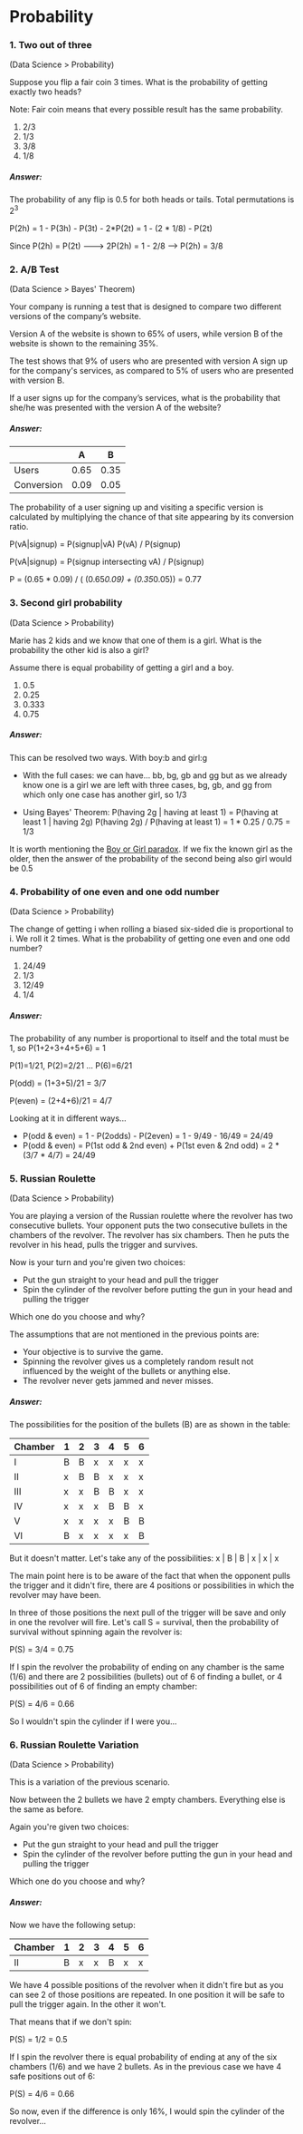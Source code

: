 # Probability

### 1. Two out of three

(Data Science > Probability)

Suppose you flip a fair coin 3 times. What is the probability of getting exactly two heads?

Note: Fair coin means that every possible result has the same probability.

1. 2/3
2. 1/3
3. 3/8
4. 1/8

##### Answer:
The probability of any flip is 0.5 for both heads or tails. Total permutations is 2<sup>3</sup>

P(2h) = 1 - P(3h) - P(3t) - 2*P(2t) = 1 - (2 * 1/8) - P(2t)

Since P(2h) = P(2t) --->  2P(2h) = 1 - 2/8 --> P(2h) = 3/8



### 2. A/B Test

(Data Science > Bayes' Theorem)

Your company is running a test that is designed to compare two different versions of the company’s website.

Version A of the website is shown to 65% of users, while version B of the website is shown to the remaining 35%.
 
The test shows that 9% of users who are presented with version A sign up for the company's services, 
as compared to 5% of users who are presented with version B.

If a user signs up for the company’s services, what is the probability that she/he was presented 
with the version A of the website?

##### Answer:

|   | A  |  B |
|---|---|---|
| Users  | 0.65  | 0.35  |
|  Conversion | 0.09  | 0.05  |

The probability of a user signing up and visiting a specific version is calculated by multiplying the chance of that site appearing by its conversion ratio.

P(vA|signup) = P(signup|vA) P(vA)  /  P(signup)

P(vA|signup) = P(signup intersecting vA) /  P(signup)

P = (0.65 * 0.09) / ( (0.65*0.09) + (0.35*0.05)) = 0.77



### 3. Second girl probability

(Data Science > Probability)

Marie has 2 kids and we know that one of them is a girl. 
What is the probability the other kid is also a girl?

Assume there is equal probability of getting a girl and a boy.

1. 0.5
2. 0.25
3. 0.333
4. 0.75

##### Answer:
This can be resolved two ways. With boy:b and girl:g
- With the full cases: we can have... bb, bg, gb and gg but as we already know one is a girl we are left with three cases, bg, gb, and gg from which only one case has another girl, so 1/3

- Using Bayes' Theorem: P(having 2g | having at least 1) = 
P(having at least 1 | having 2g) P(having 2g) / P(having at least 1) 
= 1 * 0.25 / 0.75 = 1/3

It is worth mentioning the [Boy or Girl paradox](https://en.wikipedia.org/wiki/Boy_or_Girl_paradox). If we fix the known girl as the older, then the answer of the probability of the second being also girl would be 0.5



### 4. Probability of one even and one odd number

(Data Science > Probability)

The change of getting i when rolling a biased six-sided die is proportional to i. We roll it 2 times.
What is the probability of getting one even and one odd number?

1. 24/49
2. 1/3
3. 12/49
4. 1/4

##### Answer:
The probability of any number is proportional to itself and the total must be 1, so P(1+2+3+4+5+6) = 1

P(1)=1/21, P(2)=2/21 ... P(6)=6/21

P(odd) = (1+3+5)/21 = 3/7

P(even) = (2+4+6)/21 = 4/7

Looking at it in different ways...
- P(odd & even) = 1 - P(2odds) - P(2even) = 1 - 9/49 - 16/49 = 24/49
- P(odd & even) = P(1st odd & 2nd even) + P(1st even & 2nd odd) = 2 * (3/7 * 4/7) = 24/49



### 5. Russian Roulette

(Data Science > Probability)

You are playing a version of the Russian roulette where the revolver has two consecutive bullets.
Your opponent puts the two consecutive bullets in the chambers of the revolver. The revolver has six chambers.
Then he puts the revolver in his head, pulls the trigger and survives.

Now is your turn and you're given two choices:
- Put the gun straight to your head and pull the trigger
- Spin the cylinder of the revolver before putting the gun in your head and pulling the trigger

Which one do you choose and why? 

The assumptions that are not mentioned in the previous points are: 
- Your objective is to survive the game.
- Spinning the revolver gives us a completely random result not influenced by the weight of the bullets or anything else. 
- The revolver never gets jammed and never misses.


##### Answer:

The possibilities for the position of the bullets (B) are as shown in the table:

| Chamber | 1 | 2 | 3 | 4 | 5 | 6 |
|---|---|---|---|---|---|---|
| I | B | B | x | x | x | x |
| II | x | B | B | x | x | x |
| III | x | x | B | B | x | x |
| IV | x | x | x | B | B | x |
| V | x | x | x | x | B | B |
| VI | B | x | x | x | x | B |

But it doesn't matter. Let's take any of the possibilities:  x | B | B | x | x | x

The main point here is to be aware of the fact that when the opponent 
pulls the trigger and it didn't fire, there are 4 positions or possibilities in which the 
revolver may have been.

In three of those positions the next pull of the trigger will be save and only in one 
the revolver will fire. Let's call S = survival, then the probability of survival 
without spinning again the revolver is:

P(S) = 3/4 = 0.75

If I spin the revolver the probability of ending on any chamber is the same (1/6) 
and there are 2 possibilities (bullets) out of 6 of finding a bullet, or 4 possibilities out of 6 of finding an empty chamber:

P(S) = 4/6 = 0.66

So I wouldn't spin the cylinder if I were you...



### 6. Russian Roulette Variation

(Data Science > Probability)

This is a variation of the previous scenario.

Now between the 2 bullets we have 2 empty chambers. Everything else is the same as before.

Again you're given two choices:
- Put the gun straight to your head and pull the trigger
- Spin the cylinder of the revolver before putting the gun in your head and pulling the trigger

Which one do you choose and why? 


##### Answer:

Now we have the following setup:  

| Chamber | 1 | 2 | 3 | 4 | 5 | 6 |
|---|---|---|---|---|---|---|
| II | B | x | x | B | x | x |

We have 4 possible positions of the revolver when it didn't fire but as you can see 2 of those positions are repeated. 
In one position it will be safe to pull the trigger again. In the other it won't.

That means that if we don't spin:

P(S) = 1/2 = 0.5

If I spin the revolver there is equal probability of ending at any of the six chambers (1/6) and we have 2 bullets. 
As in the previous case we have 4 safe positions out of 6:

P(S) = 4/6 = 0.66

So now, even if the difference is only 16%, I would spin the cylinder of the revolver...